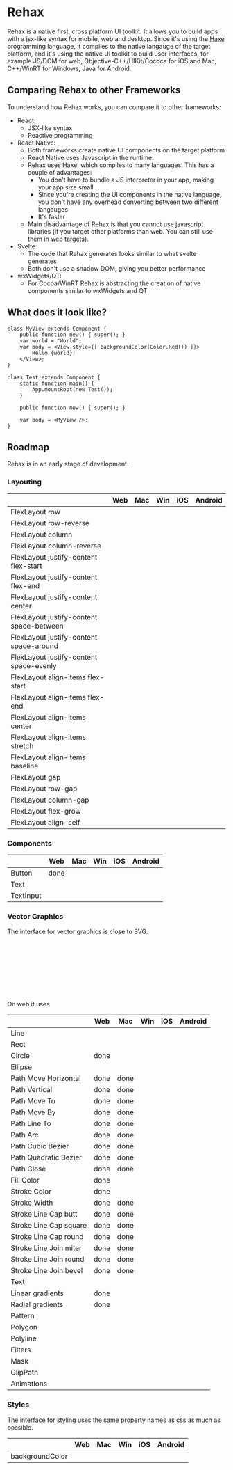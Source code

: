 # Rehax

Rehax is a native first, cross platform UI toolkit. It allows you to build apps with a jsx-like syntax for mobile, web and desktop. Since it's using the [Haxe](https://haxe.org/) programming language, it compiles to the native langauge of the target platform, and it's using the native UI toolkit to build user interfaces, for example JS/DOM for web, Objective-C++/UIKit/Cococa for iOS and Mac, C++/WinRT for Windows, Java for Android.

## Comparing Rehax to other Frameworks

To understand how Rehax works, you can compare it to other frameworks:

- React:
    - JSX-like syntax
    - Reactive programming
- React Native:
    - Both frameworks create native UI components on the target platform
    - React Native uses Javascript in the runtime.
    - Rehax uses Haxe, which compiles to many languages. This has a couple of advantages:
        - You don't have to bundle a JS interpreter in your app, making your app size small
        - Since you're creating the UI components in the native language, you don't have any overhead converting between two different langauges
        - It's faster
    - Main disadvantage of Rehax is that you cannot use javascript libraries (if you target other platforms than web. You can still use them in web targets).
- Svelte:
    - The code that Rehax generates looks similar to what svelte generates
    - Both don't use a shadow DOM, giving you better performance
- wxWidgets/QT:
    - For Cocoa/WinRT Rehax is abstracting the creation of native components similar to wxWidgets and QT

## What does it look like?

```
class MyView extends Component {
	public function new() { super(); }
    var world = "World";
	var body = <View style={[ backgroundColor(Color.Red()) ]}>
        Hello {world}!
    </View>;
}

class Test extends Component {
	static function main() {
		App.mountRoot(new Test());
	}

	public function new() { super(); }

	var body = <MyView />;
}
```

## Roadmap

Rehax is in an early stage of development.

### Layouting

|                                            | Web  | Mac | Win | iOS | Android |
|--------------------------------------------|------|-----|-----|-----|---------|
| FlexLayout row                             |      |     |     |     |         |
| FlexLayout row-reverse                     |      |     |     |     |         |
| FlexLayout column                          |      |     |     |     |         |
| FlexLayout column-reverse                  |      |     |     |     |         |
| FlexLayout justify-content flex-start      |      |     |     |     |         |
| FlexLayout justify-content flex-end        |      |     |     |     |         |
| FlexLayout justify-content center          |      |     |     |     |         |
| FlexLayout justify-content space-between   |      |     |     |     |         |
| FlexLayout justify-content space-around    |      |     |     |     |         |
| FlexLayout justify-content space-evenly    |      |     |     |     |         |
| FlexLayout align-items flex-start          |      |     |     |     |         |
| FlexLayout align-items flex-end            |      |     |     |     |         |
| FlexLayout align-items center              |      |     |     |     |         |
| FlexLayout align-items stretch             |      |     |     |     |         |
| FlexLayout align-items baseline            |      |     |     |     |         |
| FlexLayout gap                             |      |     |     |     |         |
| FlexLayout row-gap                         |      |     |     |     |         |
| FlexLayout column-gap                      |      |     |     |     |         |
| FlexLayout flex-grow                       |      |     |     |     |         |
| FlexLayout align-self                      |      |     |     |     |         |

### Components

|                                | Web  | Mac | Win | iOS | Android |
|--------------------------------|------|-----|-----|-----|---------|
| Button                         | done |     |     |     |         |
| Text                           |      |     |     |     |         |
| TextInput                      |      |     |     |     |         |

### Vector Graphics

The interface for vector graphics is close to SVG.

On web it uses <svg> elements.

|                         | Web  | Mac  | Win | iOS | Android |
|-------------------------|------|------|-----|-----|---------|
| Line                    |      |      |     |     |         |
| Rect                    |      |      |     |     |         |
| Circle                  | done |      |     |     |         |
| Ellipse                 |      |      |     |     |         |
| Path Move Horizontal    | done | done |     |     |         |
| Path Vertical           | done | done |     |     |         |
| Path Move To            | done | done |     |     |         |
| Path Move By            | done | done |     |     |         |
| Path Line To            | done | done |     |     |         |
| Path Arc                | done | done |     |     |         |
| Path Cubic Bezier       | done | done |     |     |         |
| Path Quadratic Bezier   | done | done |     |     |         |
| Path Close              | done | done |     |     |         |
| Fill Color              | done |      |     |     |         |
| Stroke Color            | done |      |     |     |         |
| Stroke Width            | done | done |     |     |         |
| Stroke Line Cap butt    | done | done |     |     |         |
| Stroke Line Cap square  | done | done |     |     |         |
| Stroke Line Cap round   | done | done |     |     |         |
| Stroke Line Join miter  | done | done |     |     |         |
| Stroke Line Join round  | done | done |     |     |         |
| Stroke Line Join bevel  | done | done |     |     |         |
| Text                    |      |      |     |     |         |
| Linear gradients        | done |      |     |     |         |
| Radial gradients        | done |      |     |     |         |
| Pattern                 |      |      |     |     |         |
| Polygon                 |      |      |     |     |         |
| Polyline                |      |      |     |     |         |
| Filters                 |      |      |     |     |         |
| Mask                    |      |      |     |     |         |
| ClipPath                |      |      |     |     |         |
| Animations              |      |      |     |     |         |

### Styles

The interface for styling uses the same property names as css as much as possible.

|                             | Web  | Mac | Win | iOS | Android |
|-----------------------------|------|-----|-----|-----|---------|
| backgroundColor             |      |     |     |     |         |